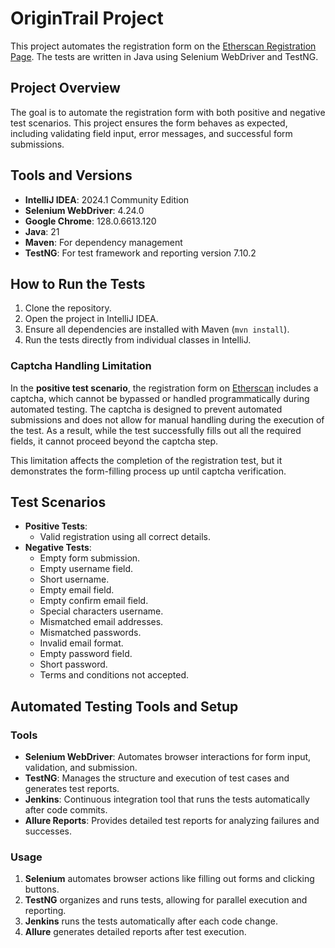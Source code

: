 # OriginTrail Project

This project automates the registration form on the [Etherscan Registration Page](https://etherscan.io/register). The tests are written in Java using Selenium WebDriver and TestNG.

## Project Overview
The goal is to automate the registration form with both positive and negative test scenarios. This project ensures the form behaves as expected, including validating field input, error messages, and successful form submissions.

## Tools and Versions
- **IntelliJ IDEA**: 2024.1 Community Edition
- **Selenium WebDriver**: 4.24.0
- **Google Chrome**: 128.0.6613.120
- **Java**: 21
- **Maven**: For dependency management
- **TestNG**: For test framework and reporting version 7.10.2

## How to Run the Tests
1. Clone the repository.
2. Open the project in IntelliJ IDEA.
3. Ensure all dependencies are installed with Maven (`mvn install`).
4. Run the tests directly from individual classes in IntelliJ.

### Captcha Handling Limitation

In the **positive test scenario**, the registration form on [Etherscan](https://etherscan.io/register) includes a captcha, which cannot be bypassed or handled programmatically during automated testing. The captcha is designed to prevent automated submissions and does not allow for manual handling during the execution of the test. As a result, while the test successfully fills out all the required fields, it cannot proceed beyond the captcha step.

This limitation affects the completion of the registration test, but it demonstrates the form-filling process up until captcha verification.


## Test Scenarios
- **Positive Tests**: 
   - Valid registration using all correct details.
- **Negative Tests**:
  - Empty form submission.
  - Empty username field.
  - Short username.
  - Empty email field.
  - Empty confirm email field.
  - Special characters username.
  - Mismatched email addresses.
  - Mismatched passwords.
  - Invalid email format.
  - Empty password field.
  - Short password.
  - Terms and conditions not accepted.

  
## Automated Testing Tools and Setup

### Tools
- **Selenium WebDriver**: Automates browser interactions for form input, validation, and submission.
- **TestNG**: Manages the structure and execution of test cases and generates test reports.
- **Jenkins**: Continuous integration tool that runs the tests automatically after code commits.
- **Allure Reports**: Provides detailed test reports for analyzing failures and successes.

### Usage
1. **Selenium** automates browser actions like filling out forms and clicking buttons.
2. **TestNG** organizes and runs tests, allowing for parallel execution and reporting.
3. **Jenkins** runs the tests automatically after each code change.
4. **Allure** generates detailed reports after test execution.



